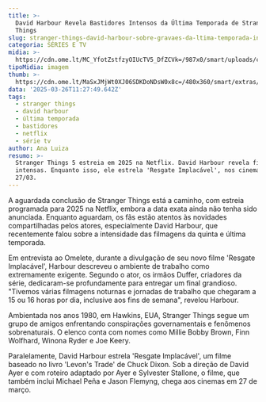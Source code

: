 ```yaml
---
title: >-
  David Harbour Revela Bastidores Intensos da Última Temporada de Stranger
  Things
slug: stranger-things-david-harbour-sobre-gravaes-da-ltima-temporada-intenso
categoria: SÉRIES E TV
midia: >-
  https://cdn.ome.lt/MC_YfotZstfzyOIUcTV5_DfZCVk=/987x0/smart/uploads/conteudo/fotos/strangerthings_7fSxgFG.jpg
tipoMidia: imagem
thumb: >-
  https://cdn.ome.lt/MaSxJMjWt0XJ06SDKDoNDsW0x8c=/480x360/smart/extras/conteudos/strangerthings_bs81YX0.jpg
data: '2025-03-26T11:27:49.642Z'
tags:
  - stranger things
  - david harbour
  - última temporada
  - bastidores
  - netflix
  - série tv
author: Ana Luiza
resumo: >-
  Stranger Things 5 estreia em 2025 na Netflix. David Harbour revela filmagens
  intensas. Enquanto isso, ele estrela 'Resgate Implacável', nos cinemas em
  27/03.
---
```


A aguardada conclusão de Stranger Things está a caminho, com estreia programada para 2025 na Netflix, embora a data exata ainda não tenha sido anunciada. Enquanto aguardam, os fãs estão atentos às novidades compartilhadas pelos atores, especialmente David Harbour, que recentemente falou sobre a intensidade das filmagens da quinta e última temporada.

Em entrevista ao Omelete, durante a divulgação de seu novo filme 'Resgate Implacável', Harbour descreveu o ambiente de trabalho como extremamente exigente. Segundo o ator, os irmãos Duffer, criadores da série, dedicaram-se profundamente para entregar um final grandioso. "Tivemos várias filmagens noturnas e jornadas de trabalho que chegaram a 15 ou 16 horas por dia, inclusive aos fins de semana", revelou Harbour.

Ambientada nos anos 1980, em Hawkins, EUA, Stranger Things segue um grupo de amigos enfrentando conspirações governamentais e fenômenos sobrenaturais. O elenco conta com nomes como Millie Bobby Brown, Finn Wolfhard, Winona Ryder e Joe Keery.

Paralelamente, David Harbour estrela 'Resgate Implacável', um filme baseado no livro 'Levon's Trade' de Chuck Dixon. Sob a direção de David Ayer e com roteiro adaptado por Ayer e Sylvester Stallone, o filme, que também inclui Michael Peña e Jason Flemyng, chega aos cinemas em 27 de março.
